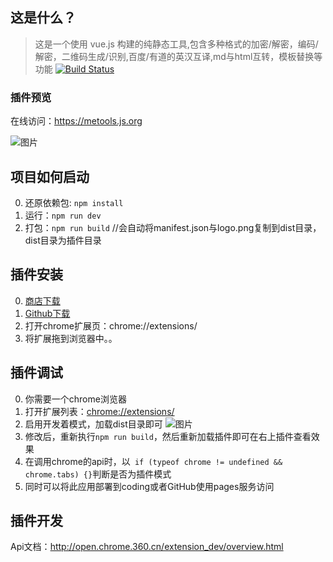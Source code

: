 ## 这是什么？
>这是一个使用 vue.js 构建的纯静态工具,包含多种格式的加密/解密，编码/解密，二维码生成/识别,百度/有道的英汉互译,md与html互转，模板替换等功能
[![Build Status](https://travis-ci.org/yimogit/metools.svg?branch=master)](https://travis-ci.org/yimogit/metools)

### 插件预览
在线访问：https://metools.js.org

![图片](https://dn-coding-net-production-pp.qbox.me/89415c80-dae3-46dc-9abe-94fcad9971f1.png)


## 项目如何启动
0. 还原依赖包: `npm install` 
1. 运行：`npm run dev` 
2. 打包：`npm run build` //会自动将manifest.json与logo.png复制到dist目录，dist目录为插件目录

## 插件安装   
0. [商店下载](https://chrome.google.com/webstore/detail/metools/gpmjnakadlflmpekiimgbflnkmkncjie)
0. [Github下载](https://github.com/yimogit/metools-plugin/releases/download/v1.0/metools.crx) 
1. 打开chrome扩展页：chrome://extensions/
2. 将扩展拖到浏览器中。。


## 插件调试
0. 你需要一个chrome浏览器
1. 打开扩展列表：[chrome://extensions/](chrome://extensions/)
2. 启用开发着模式，加载dist目录即可
![图片](https://dn-coding-net-production-pp.qbox.me/c2c608ed-90d3-4dbe-98be-e6dc0c68f5c1.png)
3. 修改后，重新执行`npm run build`，然后重新加载插件即可在右上插件查看效果
4. 在调用chrome的api时，以` if (typeof chrome != undefined && chrome.tabs) {}`判断是否为插件模式
5. 同时可以将此应用部署到coding或者GitHub使用pages服务访问

## 插件开发
Api文档：http://open.chrome.360.cn/extension_dev/overview.html
